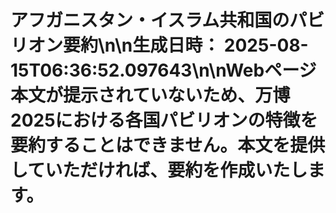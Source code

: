 # アフガニスタン・イスラム共和国のパビリオン要約\n\n**生成日時：** 2025-08-15T06:36:52.097643\n\nWebページ本文が提示されていないため、万博2025における各国パビリオンの特徴を要約することはできません。本文を提供していただければ、要約を作成いたします。